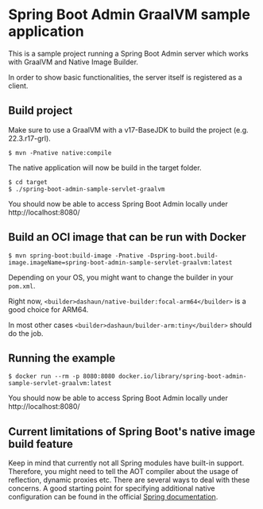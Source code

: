 # Spring Boot Admin GraalVM sample application

This is a sample project running a Spring Boot Admin server which works with GraalVM and Native Image Builder.

In order to show basic functionalities, the server itself is registered as a client.

## Build project

Make sure to use a GraalVM with a v17-BaseJDK to build the project (e.g. 22.3.r17-grl).

```
$ mvn -Pnative native:compile
```
The native application will now be build in the target folder.
```
$ cd target
$ ./spring-boot-admin-sample-servlet-graalvm
```
You should now be able to access Spring Boot Admin locally under http://localhost:8080/

## Build an OCI image that can be run with Docker

```
$ mvn spring-boot:build-image -Pnative -Dspring-boot.build-image.imageName=spring-boot-admin-sample-servlet-graalvm:latest
```
Depending on your OS, you might want to change the builder in your `pom.xml`.

Right now, `<builder>dashaun/native-builder:focal-arm64</builder>` is a good choice for ARM64.

In most other cases `<builder>dashaun/builder-arm:tiny</builder>` should do the job.

## Running the example

```
$ docker run --rm -p 8080:8080 docker.io/library/spring-boot-admin-sample-servlet-graalvm:latest
```
You should now be able to access Spring Boot Admin locally under http://localhost:8080/

## Current limitations of Spring Boot's native image build feature

Keep in mind that currently not all Spring modules have built-in support. Therefore, you might need to tell the AOT compiler about the usage of reflection, dynamic proxies etc. There are several ways to deal with these concerns. A good starting point for specifying additional native configuration can be found in the official [Spring documentation](https://docs.spring.io/spring-framework/docs/6.0.0/reference/html/core.html#aot-hints).
